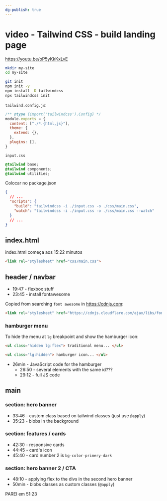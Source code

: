 ```yaml
---
dg-publish: true
---
```

# video - Tailwind CSS - build landing page

<https://youtu.be/oP5yKkKxLvE>

```sh
mkdir my-site
cd my-site

git init
npm init -y
npm install -D tailwindcss
npx tailwindcss init
```

`tailwind.config.js`:
```js
/** @type {import('tailwindcss').Config} */
module.exports = {
  content: ["./*.{html,js}"],
  theme: {
    extend: {},
  },
  plugins: [],
}
```

`input.css`
```css
@tailwind base;
@tailwind components;
@tailwind utilities;
```

Colocar no package.json
```json
{
  // ...
  "scripts": {
    "build": "tailwindcss -i ./input.css -o ./css/main.css",
    "watch": "tailwindcss -i ./input.css -o ./css/main.css --watch"
  }
  // ...
}
```

## index.html

index.html começa aos 15:22 minutos
```html
<link rel="stylesheet" href="css/main.css">
```


## header / navbar

- 19:47 - flexbox stuff
- 23:45 - install fontawesome

Copied from searching `font awesome` in <https://cdnjs.com>:
```html
<link rel="stylesheet" href="https://cdnjs.cloudflare.com/ajax/libs/font-awesome/6.4.0/css/all.min.css" integrity="sha512-iecdLmaskl7CVkqkXNQ/ZH/XLlvWZOJyj7Yy7tcenmpD1ypASozpmT/E0iPtmFIB46ZmdtAc9eNBvH0H/ZpiBw==" crossorigin="anonymous" referrerpolicy="no-referrer" />
```

### hamburger menu

To hide the menu at `lg` breakpoint and show the hamburger icon:

```html
<ul class="hidden lg:flex"> traditional menu... </ul>

<ul class="lg:hidden"> hamburger icon... </ul>
```

- 26min - JavaScript code for the hamburger
    - 26:50 - several elements with the same id???
    - 29:12 - full JS code

## main

### section: hero banner

- 33:46 - custom class based on tailwind classes (just use `@apply`)
- 35:23 - blobs in the background


### section: features / cards

 - 42:30 - responsive cards
 - 44:45 - card's icon
 - 45:40 - card number 2 is `bg-color-primery-dark`

### section: hero banner 2 / CTA

- 48:10 - applying flex to the divs in the second hero banner
- 50min - blobs classes as custom classes (`@apply`)



PAREI em 51:23
